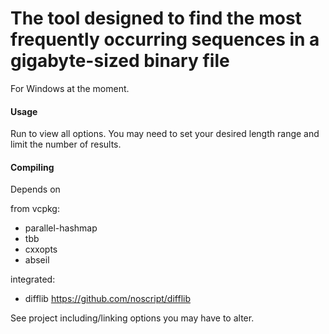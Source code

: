 # The tool designed to find the most frequently occurring sequences in a gigabyte-sized binary file

For Windows at the moment.

#### Usage

Run to view all options. You may need to set your desired length range
and limit the number of results.

#### Compiling

Depends on

from vcpkg:

-   parallel-hashmap
-   tbb
-   cxxopts
-   abseil

integrated:

-   difflib <https://github.com/noscript/difflib>

See project including/linking options you may have to alter.
